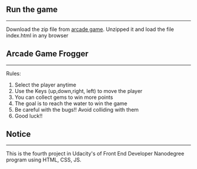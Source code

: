 ## Run the game
***************

Download the zip file from [arcade game](https://github.com/spsv/arcade-game-frogger.git). Unzipped it and load the file index.html in any browser

## Arcade Game Frogger
**********************

Rules:
1. Select the player anytime
2. Use the Keys (up,down,right, left) to move the player
3. You can collect gems to win more points
4. The goal is to reach the water to win the game
5. Be careful with the bugs!! Avoid colliding with them
6. Good luck!!

## Notice
*********

This is the fourth project in Udacity's of Front End Developer Nanodegree program using HTML, CSS, JS. 
